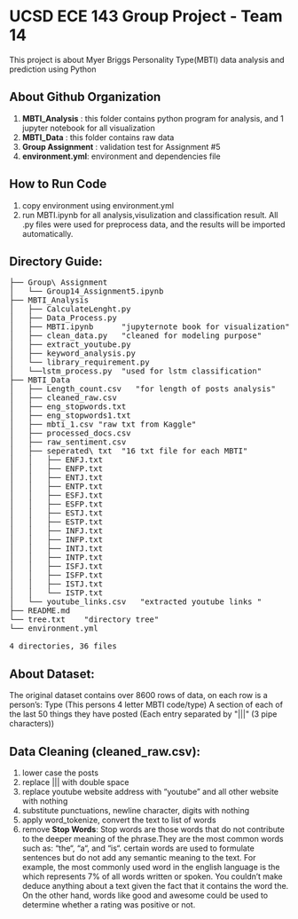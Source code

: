 # UCSD ECE 143 Group Project - Team 14
This project is about Myer Briggs Personality Type(MBTI) data analysis and prediction using Python

## About Github Organization
1. **MBTI_Analysis** : this folder contains python program for analysis, and 1 jupyter notebook for all visualization
2. **MBTI_Data** : this folder contains raw data
3. **Group Assignment** : validation test for Assignment #5
4. **environment.yml**: environment and dependencies file

## How to Run Code
1. copy environment using environment.yml
2. run MBTI.ipynb for all analysis,visulization and classification result. All .py files were used for preprocess data, and the results will be imported automatically.

## Directory Guide:
<pre>
├── Group\ Assignment
│   └── Group14_Assignment5.ipynb
├── MBTI_Analysis
│   ├── CalculateLenght.py
│   ├── Data_Process.py
│   ├── MBTI.ipynb      "jupyternote book for visualization"
│   ├── clean_data.py   "cleaned for modeling purpose"
│   ├── extract_youtube.py
│   ├── keyword_analysis.py
│   └── library_requirement.py
│   └──lstm_process.py  "used for lstm classification"
├── MBTI_Data
│   ├── Length_count.csv   "for length of posts analysis"
│   ├── cleaned_raw.csv
│   ├── eng_stopwords.txt
│   ├── eng_stopwords1.txt
│   ├── mbti_1.csv "raw txt from Kaggle"
│   ├── processed_docs.csv
│   ├── raw_sentiment.csv
│   ├── seperated\ txt  "16 txt file for each MBTI"
│   │   ├── ENFJ.txt
│   │   ├── ENFP.txt
│   │   ├── ENTJ.txt
│   │   ├── ENTP.txt
│   │   ├── ESFJ.txt
│   │   ├── ESFP.txt
│   │   ├── ESTJ.txt
│   │   ├── ESTP.txt
│   │   ├── INFJ.txt
│   │   ├── INFP.txt
│   │   ├── INTJ.txt
│   │   ├── INTP.txt
│   │   ├── ISFJ.txt
│   │   ├── ISFP.txt
│   │   ├── ISTJ.txt
│   │   └── ISTP.txt
│   └── youtube_links.csv   "extracted youtube links "
├── README.md
└── tree.txt    "directory tree"
└── environment.yml

4 directories, 36 files
</pre>

## About Dataset: 
The original dataset contains over 8600 rows of data, on each row is a person’s:
Type (This persons 4 letter MBTI code/type)
A section of each of the last 50 things they have posted (Each entry separated by "|||" (3 pipe characters))

## Data Cleaning (cleaned_raw.csv):

1. lower case the posts
1. replace ||| with double space
3. replace youtube website address with “youtube” and all other website with nothing
4. substitute punctuations, newline character, digits with nothing
5. apply word_tokenize, convert the text to list of words
6. remove **Stop Words**: Stop words are those words that do not contribute to the deeper meaning of the phrase.They are the most common words such as: “the“, “a“, and “is“.
 certain words are used to formulate sentences but do not add any semantic meaning to the text. For example, the most commonly used word in the english language is the which represents 7% of all words written or spoken. You couldn’t make deduce anything about a text given the fact that it contains the word the. On the other hand, words like good and awesome could be used to determine whether a rating was positive or not.